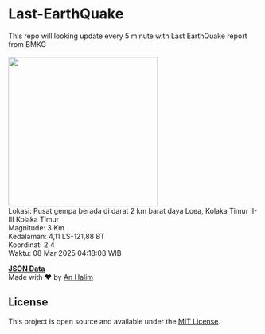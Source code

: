 # Last-EarthQuake
This repo will looking update every 5 minute with Last EarthQuake report from BMKG
<br>
<br>
<img src="undefined" width="300"/>
<br>
Lokasi: Pusat gempa berada di darat 2 km barat daya Loea, Kolaka Timur  II-III Kolaka Timur <br>
Magnitude: 3 Km <br>
Kedalaman: 4,11 LS-121,88 BT <br>
Koordinat: 2,4 <br>
Waktu: 08 Mar 2025 04:18:08 WIB <br>

<a href="./data/data.json">**JSON Data**</a>
<br>
Made with ❤️ by <a href="https://github.com/an-halim">An Halim</a>
## License

This project is open source and available under the [MIT License](LICENSE).
